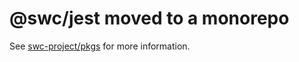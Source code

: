 # @swc/jest moved to a monorepo

See [swc-project/pkgs](https://github.com/swc-project/pkgs) for more information.
```